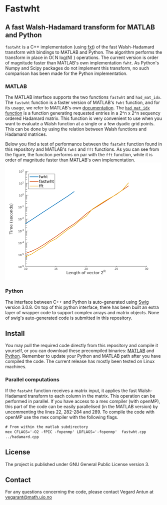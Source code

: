 # Fastwht
## A fast Walsh-Hadamard transform for MATLAB and Python

`fastwht` is a C++ implementation (using [fxt](http://www.jjj.de/fxt/)) of the fast Walsh-Hadamard transform with bindings to MATLAB and Python. The algorithm performs the transform in place in O( N log(N) ) operations. The current version is order of magnitude faster than MATLAB's own implementation `fwht`.  As Python's Numpy and Scipy packages do not implement this transform, no such comparison has been made for the Python implementation. 

### MATLAB

The MATLAB interface supports the two functions `fastwht` and `had_mat_idx`. The `fastwht` function is a faster version of MATLAB's `fwht` function, and for its usage, we refer to MATLAB's own [documentation](http://se.mathworks.com/help/signal/ref/fwht.html).  The [`had_mat_idx` function](matlab/had_mat_idx.m) is a function generating requested entries in a 2^n x 2^n sequency ordered Hadamard matrix. This function is very convenient to use when you want to evaluate a Walsh function at a single or a few dyadic grid points. This can be done by using the relation between Walsh functions and Hadamard matrices.

Below you find a test of performance between the `fastwht` function found in this repository and MATLAB's `fwht` and `fft` functions. As you can see from the figure, the function performs on par with the `fft` function, while it is order of magnitude faster than MATLAB's own implementation. 
<img src="matlab/compare_performance.png" width="500">

### Python
The interface between C++ and Python is auto-generated using [Swig](http://www.swig.org) version 3.0.8. On top of this python interface, there has been built an extra layer of wrapper code to support complex arrays and matrix objects. None of swig's auto-generated code is submitted in this repository.

## Install
You may pull the required code directly from this repository and compile it yourself, or you can download these precompiled binaries:
[MATLAB](http://folk.uio.no/vegarant/fastwht_matlab.zip) and
[Python](http://folk.uio.no/vegarant/fastwht_python.zip).
Remember to update your Python and MATLAB path after you have compiled the code. The current release has mostly been tested on Linux machines.

### Parallel computations
If the `fastwht` function receives a matrix input, it applies the fast Walsh-Hadamard transform to each column in the matrix. This operation can be performed in parallel. If you have access to a mex compiler (with openMP), this part of the code can be easily parallelised (in the MATLAB version) by uncommenting the lines 22, 282-284 and 289. To compile the code with openMP use the mex compiler with the following flags. 
```
# From within the matlab subdirectory
mex CFLAGS='-O2 -fPIC -fopenmp' LDFLAGS='-fopenmp'  fastwht.cpp ../hadamard.cpp
``` 

## License
The project is published under GNU General Public License version 3.

## Contact
For any questions concerning the code, please contact Vegard Antun at vegarant@math.uio.no
